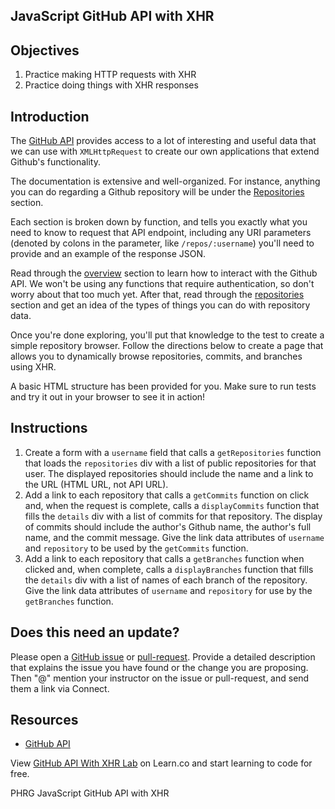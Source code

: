 JavaScript GitHub API with XHR
---

## Objectives

1. Practice making HTTP requests with XHR
2. Practice doing things with XHR responses

## Introduction

The [GitHub API](https://developer.github.com/v3/) provides access to a
lot of interesting and useful data that we can use with `XMLHttpRequest`
to create our own applications that extend Github's functionality.

The documentation is extensive and well-organized. For instance,
anything you can do regarding a Github repository will be under the
[Repositories](https://developer.github.com/v3/repos/) section.

Each section is broken down by function, and tells you exactly what you
need to know to request that API endpoint, including any URI parameters
(denoted by colons in the parameter, like `/repos/:username`) you'll
need to provide and an example of the response JSON.

Read through the [overview](https://developer.github.com/v3/) section to
learn how to interact with the Github API. We won't be using any
functions that require authentication, so don't worry about that too
much yet. After that, read through the [repositories](https://developer.github.com/v3/repos/) section and get an idea of the types of things you can do with repository data.

Once you're done exploring, you'll put that knowledge to the test to
create a simple repository browser. Follow the directions below to
create a page that allows you to dynamically browse repositories,
commits, and branches using XHR.

A basic HTML structure has been provided for you. Make sure to run
tests and try it out in your browser to see it in action!

## Instructions

1. Create a form with a `username` field that calls a `getRepositories` function that loads the
   `repositories` div with a list of public repositories for that
user. The displayed repositories should include the name and a link to
the URL (HTML URL, not API URL).
2. Add a link to each repository that calls a `getCommits` function on
   click and, when the request is complete, calls a `displayCommits`
function that fills the `details` div with a list of commits for that repository.
The display of commits should include the author's Github name, the
author's full name, and the commit message. Give the link data
attributes of `username` and `repository` to be used by the `getCommits`
function.
3. Add a link to each repository that calls a `getBranches` function
   when clicked and, when complete, calls a `displayBranches` function
that fills the `details` div with a list of names of each
branch of the repository. Give the link data attributes of `username` and
`repository` for use by the `getBranches` function.

## Does this need an update?
 Please open a [GitHub issue](https://github.com/learn-co-curriculum/phrg-js-ajax-hitting-apis-lab/issues) or [pull-request](https://github.com/learn-co-curriculum/phrg-js-ajax-hitting-apis-lab/pulls). Provide a detailed description that explains the issue you have found or the change you are proposing. Then "@" mention your instructor on the issue or pull-request, and send them a link via Connect.

## Resources

- [GitHub API](https://developer.github.com/v3/)

<p class='util--hide'>View <a href='https://learn.co/lessons/javascript-git-hub-api-with-xhr-lab'>GitHub API With XHR Lab</a> on Learn.co and start learning to code for free.</p>
<p data-visibility='hidden'>PHRG JavaScript GitHub API with XHR</p>
